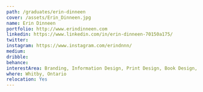 ```yaml
---
path: /graduates/erin-dinneen
cover: /assets/Erin_Dinneen.jpg
name: Erin Dinneen
portfolio: http://www.erindinneen.com
linkedin: https://www.linkedin.com/in/erin-dinneen-70150a175/
twitter:
instagram: https://www.instagram.com/erindnnn/
medium:
dribble:
behance:
interestArea: Branding, Information Design, Print Design, Book Design, Typography, Editorial Design
where: Whitby, Ontario
relocation: Yes
---
```

